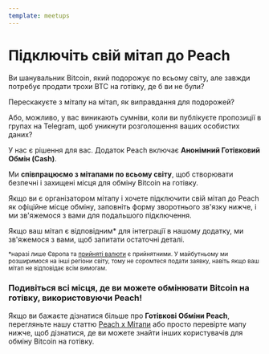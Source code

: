 ```yaml
---
template: meetups
---
```

<!--[headline]-->
# Підключіть свій мітап до Peach

<!--[intro]-->
Ви шанувальник Bitcoin, який подорожує по всьому світу, але завжди потребує продати трохи BTC на готівку, де б ви не були?

Перескакуєте з мітапу на мітап, як виправдання для подорожей?

Або, можливо, у вас виникають сумніви, коли ви публікуєте пропозиції в групах на Telegram, щоб уникнути розголошення ваших особистих даних?

У нас є рішення для вас. Додаток Peach включає **Анонімний Готівковий Обмін (Cash)**.

Ми **співпрацюємо з мітапами по всьому світу**, щоб створювати безпечні і захищені місця для обміну Bitcoin на готівку.

Якщо ви є організатором мітапу і хочете підключити свій мітап до Peach як офіційне місце обміну, заповніть форму зворотнього зв'язку нижче, і ми зв'яжемося з вами для подальшого підключення.

Якщо ваш мітап є відповідним\* для інтеграції в нашому додатку, ми зв'яжемося з вами, щоб запитати остаточні деталі.

<small>*наразі лише Європа та [прийняті валюти](/uk/how-it-works/#payment) є прийнятними. У майбутньому ми розширимося на інші регіони світу, тому не соромтеся подати заявку, навіть якщо ваш мітап не відповідає всім вимогам.</small>

<!--[map]-->
### Подивіться всі місця, де ви можете обмінювати Bitcoin на готівку, використовуючи Peach!

Якщо ви бажаєте дізнатися більше про **Готівкові Обміни Peach**, перегляньте нашу статтю [Peach x Мітапи](/uk/blog/peach-for-meetups/) або просто перевірте мапу нижче, щоб дізнатися, де ви можете знайти інших користувачів для обміну Bitcoin на готівку.
